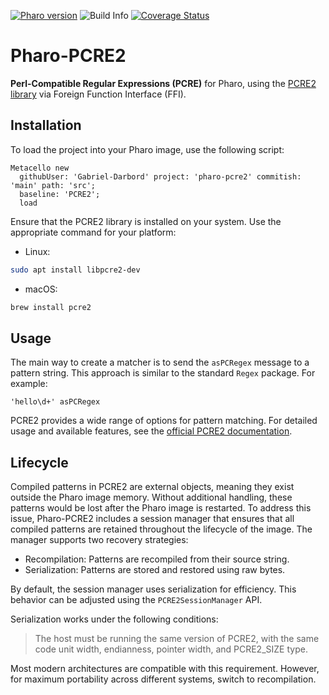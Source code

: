 [![Pharo version](https://img.shields.io/badge/Pharo-12-%23aac9ff.svg)](https://github.com/pharo-project/Pharo)
![Build Info](https://github.com/Gabriel-Darbord/pharo-pcre2/workflows/CI/badge.svg)
[![Coverage Status](https://coveralls.io/repos/github/Gabriel-Darbord/pharo-pcre2/badge.svg?branch=main)](https://coveralls.io/github/Gabriel-Darbord/pharo-pcre2?branch=main)

# Pharo-PCRE2

**Perl-Compatible Regular Expressions (PCRE)** for Pharo, using the [PCRE2 library](https://github.com/PCRE2Project/pcre2) via Foreign Function Interface (FFI).

## Installation

To load the project into your Pharo image, use the following script:
```st
Metacello new
  githubUser: 'Gabriel-Darbord' project: 'pharo-pcre2' commitish: 'main' path: 'src';
  baseline: 'PCRE2';
  load
```
Ensure that the PCRE2 library is installed on your system.
Use the appropriate command for your platform:
- Linux:
```sh
sudo apt install libpcre2-dev
```
- macOS:
```sh
brew install pcre2
```

## Usage

The main way to create a matcher is to send the `asPCRegex` message to a pattern string.
This approach is similar to the standard `Regex` package.
For example:
```st
'hello\d+' asPCRegex
```

PCRE2 provides a wide range of options for pattern matching.
For detailed usage and available features, see the [official PCRE2 documentation](https://www.pcre.org/current/doc/html/index.html).

## Lifecycle

Compiled patterns in PCRE2 are external objects, meaning they exist outside the Pharo image memory.
Without additional handling, these patterns would be lost after the Pharo image is restarted.
To address this issue, Pharo-PCRE2 includes a session manager that ensures that all compiled patterns are retained throughout the lifecycle of the image.
The manager supports two recovery strategies:
- Recompilation: Patterns are recompiled from their source string.
- Serialization: Patterns are stored and restored using raw bytes.

By default, the session manager uses serialization for efficiency.
This behavior can be adjusted using the `PCRE2SessionManager` API.

Serialization works under the following conditions:
> The host must be running the same version of PCRE2, with the same code unit width, endianness, pointer width, and PCRE2_SIZE type.

Most modern architectures are compatible with this requirement.
However, for maximum portability across different systems, switch to recompilation.

